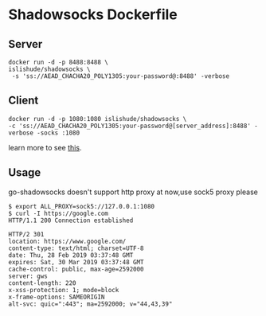 # Shadowsocks Dockerfile

## Server

```
docker run -d -p 8488:8488 \
islishude/shadowsocks \
 -s 'ss://AEAD_CHACHA20_POLY1305:your-password@:8488' -verbose
```

## Client

```
docker run -d -p 1080:1080 islishude/shadowsocks \
-c 'ss://AEAD_CHACHA20_POLY1305:your-password@[server_address]:8488' -verbose -socks :1080
```

learn more to see [this](https://github.com/shadowsocks/go-shadowsocks2/blob/master/README.md).

## Usage

go-shadowsocks doesn't support http proxy at now,use sock5 proxy please

```console
$ export ALL_PROXY=sock5://127.0.0.1:1080
$ curl -I https://google.com
HTTP/1.1 200 Connection established

HTTP/2 301
location: https://www.google.com/
content-type: text/html; charset=UTF-8
date: Thu, 28 Feb 2019 03:37:48 GMT
expires: Sat, 30 Mar 2019 03:37:48 GMT
cache-control: public, max-age=2592000
server: gws
content-length: 220
x-xss-protection: 1; mode=block
x-frame-options: SAMEORIGIN
alt-svc: quic=":443"; ma=2592000; v="44,43,39"
```
